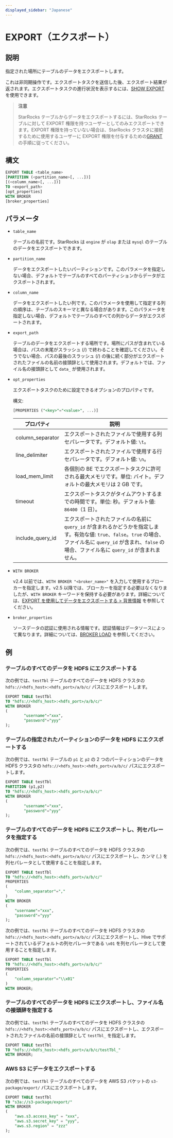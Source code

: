 ```yaml
---
displayed_sidebar: "Japanese"
---
```


# EXPORT（エクスポート）

## 説明

指定された場所にテーブルのデータをエクスポートします。

これは非同期操作です。エクスポートタスクを送信した後、エクスポート結果が返されます。エクスポートタスクの進行状況を表示するには、[SHOW EXPORT](../../../sql-reference/sql-statements/data-manipulation/SHOW_EXPORT.md) を使用できます。

> **注意**
>
> StarRocks テーブルからデータをエクスポートするには、StarRocks テーブルに対して EXPORT 権限を持つユーザーとしてのみエクスポートできます。EXPORT 権限を持っていない場合は、StarRocks クラスタに接続するために使用するユーザーに EXPORT 権限を付与するための[GRANT](../account-management/GRANT.md) の手順に従ってください。

## 構文

```SQL
EXPORT TABLE <table_name>
[PARTITION (<partition_name>[, ...])]
[(<column_name>[, ...])]
TO <export_path>
[opt_properties]
WITH BROKER
[broker_properties]
```

## パラメータ

- `table_name`

  テーブルの名前です。StarRocks は `engine` が `olap` または `mysql` のテーブルのデータをエクスポートできます。

- `partition_name`

  データをエクスポートしたいパーティションです。このパラメータを指定しない場合、デフォルトでテーブルのすべてのパーティションからデータがエクスポートされます。

- `column_name`

  データをエクスポートしたい列です。このパラメータを使用して指定する列の順序は、テーブルのスキーマと異なる場合があります。このパラメータを指定しない場合、デフォルトでテーブルのすべての列からデータがエクスポートされます。

- `export_path`

  テーブルのデータをエクスポートする場所です。場所にパスが含まれている場合は、パスの末尾がスラッシュ (/) で終わることを確認してください。そうでない場合、パスの最後のスラッシュ (/) の後に続く部分がエクスポートされたファイルの名前の接頭辞として使用されます。デフォルトでは、ファイル名の接頭辞として `data_` が使用されます。

- `opt_properties`

  エクスポートタスクのために設定できるオプションのプロパティです。

  構文:

  ```SQL
  [PROPERTIES ("<key>"="<value>", ...)]
  ```

  | **プロパティ**     | **説明**                                                     |
  | ---------------- | ------------------------------------------------------------ |
  | column_separator | エクスポートされたファイルで使用する列セパレータです。デフォルト値: `\t`。 |
  | line_delimiter   | エクスポートされたファイルで使用する行セパレータです。デフォルト値: `\n`。 |
  | load_mem_limit   | 各個別の BE でエクスポートタスクに許可される最大メモリです。単位: バイト。デフォルトの最大メモリは 2 GB です。 |
  | timeout          | エクスポートタスクがタイムアウトするまでの時間です。単位: 秒。デフォルト値: `86400`（1 日）。 |
  | include_query_id | エクスポートされたファイルの名前に `query_id` が含まれるかどうかを指定します。有効な値: `true`、`false`。`true` の場合、ファイル名に `query_id` が含まれ、`false` の場合、ファイル名に `query_id` が含まれません。 |

- `WITH BROKER`

  v2.4 以前では、`WITH BROKER "<broker_name>"` を入力して使用するブローカーを指定します。v2.5 以降では、ブローカーを指定する必要はなくなりましたが、`WITH BROKER` キーワードを保持する必要があります。詳細については、[EXPORT を使用してデータをエクスポートする > 背景情報](../../../unloading/Export.md#background-information) を参照してください。

- `broker_properties`

  ソースデータの認証に使用される情報です。認証情報はデータソースによって異なります。詳細については、[BROKER LOAD](../../../sql-reference/sql-statements/data-manipulation/BROKER_LOAD.md) を参照してください。

## 例

### テーブルのすべてのデータを HDFS にエクスポートする

次の例では、`testTbl` テーブルのすべてのデータを HDFS クラスタの `hdfs://<hdfs_host>:<hdfs_port>/a/b/c/` パスにエクスポートします。

```SQL
EXPORT TABLE testTbl 
TO "hdfs://<hdfs_host>:<hdfs_port>/a/b/c/" 
WITH BROKER
(
        "username"="xxx",
        "password"="yyy"
);
```

### テーブルの指定されたパーティションのデータを HDFS にエクスポートする

次の例では、`testTbl` テーブルの `p1` と `p2` の 2 つのパーティションのデータを HDFS クラスタの `hdfs://<hdfs_host>:<hdfs_port>/a/b/c/` パスにエクスポートします。

```SQL
EXPORT TABLE testTbl
PARTITION (p1,p2) 
TO "hdfs://<hdfs_host>:<hdfs_port>/a/b/c/" 
WITH BROKER
(
        "username"="xxx",
        "password"="yyy"
);
```

### テーブルのすべてのデータを HDFS にエクスポートし、列セパレータを指定する

次の例では、`testTbl` テーブルのすべてのデータを HDFS クラスタの `hdfs://<hdfs_host>:<hdfs_port>/a/b/c/` パスにエクスポートし、カンマ (`,`) を列セパレータとして使用することを指定します。

```SQL
EXPORT TABLE testTbl 
TO "hdfs://<hdfs_host>:<hdfs_port>/a/b/c/" 
PROPERTIES
(
    "column_separator"=","
) 
WITH BROKER
(
    "username"="xxx",
    "password"="yyy"
);
```

次の例では、`testTbl` テーブルのすべてのデータを HDFS クラスタの `hdfs://<hdfs_host>:<hdfs_port>/a/b/c/` パスにエクスポートし、Hive でサポートされているデフォルトの列セパレータである `\x01` を列セパレータとして使用することを指定します。

```SQL
EXPORT TABLE testTbl 
TO "hdfs://<hdfs_host>:<hdfs_port>/a/b/c/" 
PROPERTIES
(
    "column_separator"="\\x01"
) 
WITH BROKER;
```

### テーブルのすべてのデータを HDFS にエクスポートし、ファイル名の接頭辞を指定する

次の例では、`testTbl` テーブルのすべてのデータを HDFS クラスタの `hdfs://<hdfs_host>:<hdfs_port>/a/b/c/` パスにエクスポートし、エクスポートされたファイルの名前の接頭辞として `testTbl_` を指定します。

```SQL
EXPORT TABLE testTbl 
TO "hdfs://<hdfs_host>:<hdfs_port>/a/b/c/testTbl_" 
WITH BROKER;
```

### AWS S3 にデータをエクスポートする

次の例では、`testTbl` テーブルのすべてのデータを AWS S3 バケットの `s3-package/export/` パスにエクスポートします。

```SQL
EXPORT TABLE testTbl 
TO "s3a://s3-package/export/"
WITH BROKER
(
    "aws.s3.access_key" = "xxx",
    "aws.s3.secret_key" = "yyy",
    "aws.s3.region" = "zzz"
);
```
